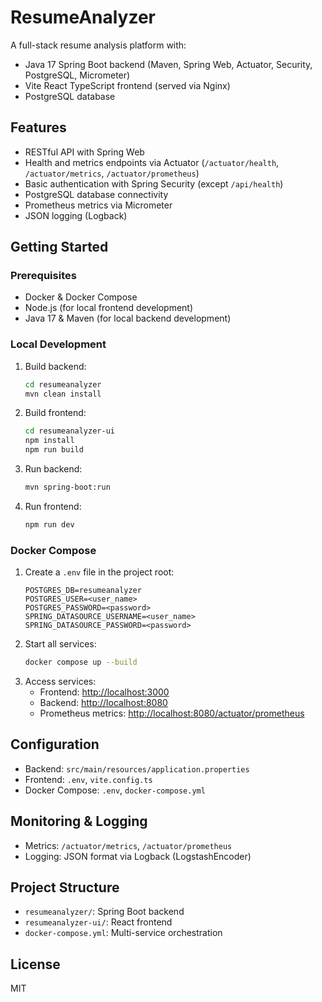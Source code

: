 # ResumeAnalyzer

A full-stack resume analysis platform with:
- Java 17 Spring Boot backend (Maven, Spring Web, Actuator, Security, PostgreSQL, Micrometer)
- Vite React TypeScript frontend (served via Nginx)
- PostgreSQL database

## Features
- RESTful API with Spring Web
- Health and metrics endpoints via Actuator (`/actuator/health`, `/actuator/metrics`, `/actuator/prometheus`)
- Basic authentication with Spring Security (except `/api/health`)
- PostgreSQL database connectivity
- Prometheus metrics via Micrometer
- JSON logging (Logback)

## Getting Started
### Prerequisites
- Docker & Docker Compose
- Node.js (for local frontend development)
- Java 17 & Maven (for local backend development)

### Local Development
1. Build backend:
   ```sh
   cd resumeanalyzer
   mvn clean install
   ```
2. Build frontend:
   ```sh
   cd resumeanalyzer-ui
   npm install
   npm run build
   ```
3. Run backend:
   ```sh
   mvn spring-boot:run
   ```
4. Run frontend:
   ```sh
   npm run dev
   ```

### Docker Compose
1. Create a `.env` file in the project root:
   ```env
   POSTGRES_DB=resumeanalyzer
   POSTGRES_USER=<user_name>
   POSTGRES_PASSWORD=<password>
   SPRING_DATASOURCE_USERNAME=<user_name>
   SPRING_DATASOURCE_PASSWORD=<password>
   ```
2. Start all services:
   ```sh
   docker compose up --build
   ```
3. Access services:
   - Frontend: [http://localhost:3000](http://localhost:3000)
   - Backend: [http://localhost:8080](http://localhost:8080)
   - Prometheus metrics: [http://localhost:8080/actuator/prometheus](http://localhost:8080/actuator/prometheus)

## Configuration
- Backend: `src/main/resources/application.properties`
- Frontend: `.env`, `vite.config.ts`
- Docker Compose: `.env`, `docker-compose.yml`

## Monitoring & Logging
- Metrics: `/actuator/metrics`, `/actuator/prometheus`
- Logging: JSON format via Logback (LogstashEncoder)

## Project Structure
- `resumeanalyzer/`: Spring Boot backend
- `resumeanalyzer-ui/`: React frontend
- `docker-compose.yml`: Multi-service orchestration

## License
MIT
